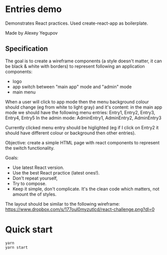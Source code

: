 # Entries demo

Demonstrates React practices.
Used create-react-app as boilerplate.

Made by Alexey Yegupov

## Specification

The goal is to create a wireframe components (a style doesn't matter, it can
be black & white with borders) to represent following an application
components:

+ logo
+ app switch between "main app" mode and "admin" mode
+ main menu

When a user will click to app mode then the menu background colour should
change (eg from white to light gray) and it's content: in the main app mode we
should have the following menu entries:
Entry1, Entry2, Entry3, Entry4, Entry5
In the admin mode:
AdminEntry1, AdminEntry2, AdminEntry3

Currently clicked menu entry should be higlighted (eg if I click on Entry2 it
should have different colour or background then other entries).

Objective: create a simple HTML page with react components to represent the
switch functionality.

Goals:
+ Use latest React version.
+ Use the best React practice (latest ones!).
+ Don't repeat yourself,
+ Try to compose.
+ Keep it simple, don't complicate. It's the clean code which matters, not
amount the of styles.

The layout should be similar to the following wireframe:
https://www.dropbox.com/s/177oul0myzutlcd/react-challenge.png?dl=0



# Quick start

```
yarn
yarn start
```
